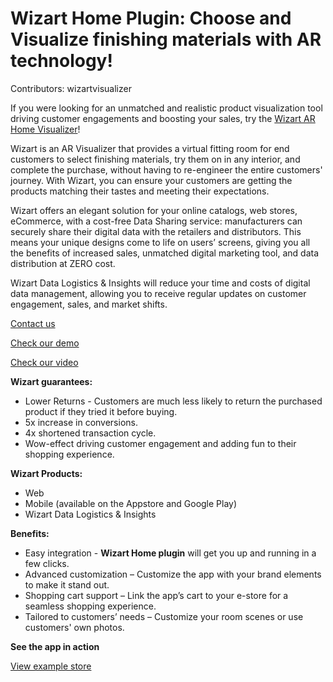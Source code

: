 # Wizart Home Plugin: Choose and Visualize finishing materials with AR technology!

Contributors: wizartvisualizer

If you were looking for an unmatched and realistic product visualization tool driving customer engagements and boosting your sales, try the [Wizart AR Home Visualizer](https://wizart.ai/)!

Wizart is an AR Visualizer that provides a virtual fitting room for end customers to select finishing materials, try them on in any interior, and complete the purchase, without having to re-engineer the entire customers' journey. With Wizart, you can ensure your customers are getting the products matching their tastes and meeting their expectations.

Wizart offers an elegant solution for your online catalogs, web stores, eCommerce, with a cost-free Data Sharing service: manufacturers can securely share their digital data with the retailers and distributors. This means your unique designs come to life on users’ screens, giving you all the benefits of increased sales, unmatched digital marketing tool, and data distribution at ZERO cost.

Wizart Data Logistics & Insights will reduce your time and costs of digital data management, allowing you to receive regular updates on customer engagement, sales, and market shifts.

[Contact us](https://wizart.atlassian.net/servicedesk/customer/portals)

[Check our demo](https://demo.wizart.ai/)

[Check our video](https://www.youtube.com/watch?v=pxtI5yS-DY8&feature=youtu.be)

**Wizart guarantees:**
- Lower Returns - Customers are much less likely to return the purchased product if they tried it before buying.
- 5x increase in conversions.
- 4x shortened transaction cycle.
- Wow-effect driving customer engagement and adding fun to their shopping experience.

**Wizart Products:**
- Web
- Mobile (available on the Appstore and Google Play)
- Wizart Data Logistics & Insights

**Benefits:**

- Easy integration -  **Wizart Home plugin** will get you up and running in a few clicks.
- Advanced customization – Customize the app with your brand elements to make it stand out.
- Shopping cart support – Link the app’s cart to your e-store for a seamless shopping experience.
- Tailored to customers’ needs – Customize your room scenes or use customers' own photos.

**See the app in action**

[View example store](https://store.wizart.ai/)